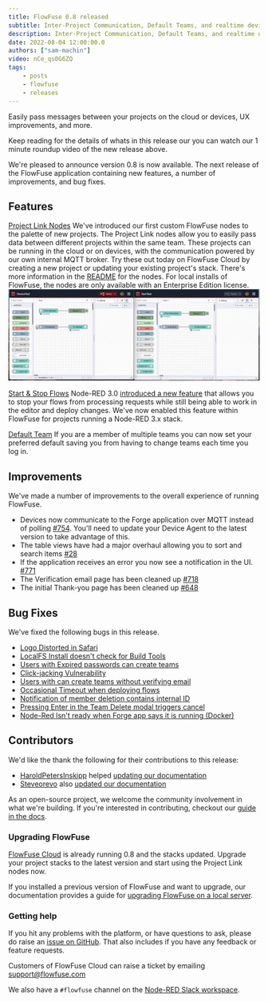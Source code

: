 ```yaml
---
title: FlowFuse 0.8 released
subtitle: Inter-Project Communication, Default Teams, and realtime device management.
description: Inter-Project Communication, Default Teams, and realtime device management.
date: 2022-08-04 12:00:00.0
authors: ["sam-machin"]
video: nCe_qs0G6ZQ
tags:
    - posts
    - flowfuse
    - releases
---
```


Easily pass messages between your projects on the cloud or devices, UX improvements, and more.

<!--more-->

Keep reading for  the details of whats in this release our you can watch our 1 minute roundup video of the new release above. 

We're pleased to announce version 0.8 is now available. The next release of the FlowFuse application containing new features, a number of improvements, and bug fixes.

## Features
[Project Link Nodes](https://github.com/FlowFuse/flowforge/issues/662)
We've introduced our first custom FlowFuse nodes to the palette of new projects. The Project Link nodes allow you to easily pass data between different projects within the same team. 
These projects can be running in the cloud or on devices, with the communication powered by our own internal MQTT broker.
Try these out today on FlowFuse Cloud by creating a new project or updating your existing project's stack. There's more information in the [README](https://github.com/FlowFuse/nr-project-nodes/blob/main/README.md) for the nodes.
For local installs of FlowFuse, the nodes are only available with an Enterprise Edition license.
![](./images/ProjectLink.gif)


[Start & Stop Flows](https://github.com/FlowFuse/flowforge/issues/839)
Node-RED 3.0 [introduced a new feature](https://nodered.org/blog/2022/07/14/version-3-0-released#editing-stopped-flows) that allows you to stop your flows from processing requests while still being able to work in the editor and deploy changes. We've now enabled this feature within FlowFuse for projects running a Node-RED 3.x stack.

[Default Team](https://github.com/FlowFuse/flowforge/issues/298)
If you are a member of multiple teams you can now set your preferred default saving you from having to change teams each time you log in.

## Improvements
We've made a number of improvements to the overall experience of running FlowFuse.

- Devices now communicate to the Forge application over MQTT instead of polling [#754](https://github.com/FlowFuse/flowforge/issues/754). You'll need to update your Device Agent to the latest version to take advantage of this.
- The table views have had a major overhaul allowing you to sort and search items [#28](https://github.com/FlowFuse/forge-ui-components/issues/28)
- If the application receives an error you now see a notification in the UI. [#771](https://github.com/FlowFuse/flowforge/issues/771)
- The Verification email page has been cleaned up [#718](https://github.com/FlowFuse/flowforge/issues/718)
- The initial Thank-you page has been cleaned up [#648](https://github.com/FlowFuse/flowforge/issues/648)

## Bug Fixes
We've fixed the following bugs in this release.
- [Logo Distorted in Safari](https://github.com/FlowFuse/flowforge/issues/793)<br>
- [LocalFS Install doesn't check for Build Tools](https://github.com/FlowFuse/flowforge/issues/729)<br>
- [Users with Expired passwords can create teams](https://github.com/FlowFuse/flowforge/pull/842)<br>
- [Click-jacking Vulnerability](https://github.com/FlowFuse/flowforge/pull/790)
- [Users with can create teams without verifying email](https://github.com/FlowFuse/flowforge/pull/824)<br>
- [Occasional Timeout when deploying flows](https://github.com/FlowFuse/flowforge-nr-storage/issues/17)<br>
- [Notification of member deletion contains internal ID](https://github.com/FlowFuse/flowforge/issues/833)<br>
- [Pressing Enter in the Team Delete modal triggers cancel](https://github.com/FlowFuse/flowforge/issues/334)<br>
- [Node-Red Isn't ready when Forge app says it is running (Docker)](https://github.com/FlowFuse/flowforge/issues/751)<br>

## Contributors
We'd like the thank the following for their contributions to this release:

 - [HaroldPetersInskipp](https://github.com/HaroldPetersInskipp) helped [updating our documentation](https://github.com/FlowFuse/flowforge/pull/812)
 - [Steveorevo](https://github.com/Steveorevo) also [updated our documentation](https://github.com/FlowFuse/flowforge/pull/818)

As an open-source project, we welcome the community involvement in what we're building. If you're interested in contributing, checkout our [guide in the docs](/docs/contribute/).

### Upgrading FlowFuse

[FlowFuse Cloud](https://app.flowforge.com) is already running 0.8 and the stacks updated. Upgrade your project stacks to the latest version and start using the Project Link nodes now.

If you installed a previous version of FlowFuse and want to upgrade, our documentation provides a
guide for [upgrading FlowFuse on a local server](/docs/upgrade/#upgrading-flowfuse).

### Getting help

If you hit any problems with the platform, or have questions to ask, please do
raise an [issue on GitHub](https://github.com/FlowFuse/flowforge/issues).
That also includes if you have any feedback or feature requests.

Customers of FlowFuse Cloud can raise a ticket by emailing support@flowfuse.com

We also have a `#flowfuse` channel on the [Node-RED Slack workspace](https://nodered.org/slack).
